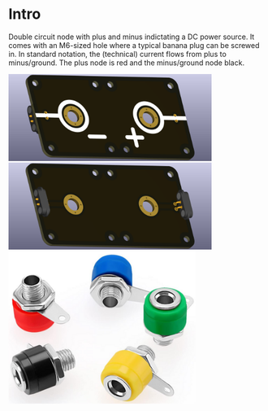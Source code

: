 # Intro  
Double circuit node with plus and minus indictating a DC power source. It comes with an M6-sized hole where a typical banana plug can be screwed in. In standard notation, the (technical) current flows from plus to minus/ground. The plus node is red and the minus/ground node black.

<img src="end-node-double_plus-minus_TOP.png" alt="Circuit Diagram" width="400"> <img src="end-node-double_plus-minus_BOTTOM.png" alt="Circuit Diagram" width="400"> <img src="banana-jack-4mm-colored.png" alt="Circuit Diagram" height="300">